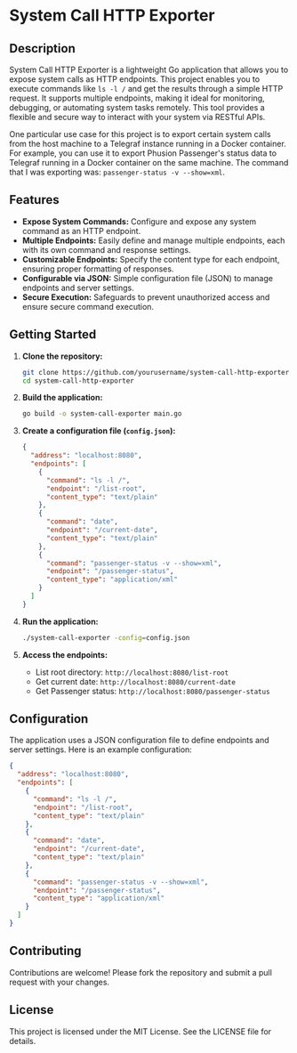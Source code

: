 # System Call HTTP Exporter

## Description

System Call HTTP Exporter is a lightweight Go application that allows you to expose system calls as HTTP endpoints. This project enables you to execute commands like `ls -l /` and get the results through a simple HTTP request. It supports multiple endpoints, making it ideal for monitoring, debugging, or automating system tasks remotely. This tool provides a flexible and secure way to interact with your system via RESTful APIs.

One particular use case for this project is to export certain system calls from the host machine to a Telegraf instance running in a Docker container. For example, you can use it to export Phusion Passenger's status data to Telegraf running in a Docker container on the same machine. The command that I was exporting was: `passenger-status -v --show=xml`.

## Features

- **Expose System Commands:** Configure and expose any system command as an HTTP endpoint.
- **Multiple Endpoints:** Easily define and manage multiple endpoints, each with its own command and response settings.
- **Customizable Endpoints:** Specify the content type for each endpoint, ensuring proper formatting of responses.
- **Configurable via JSON:** Simple configuration file (JSON) to manage endpoints and server settings.
- **Secure Execution:** Safeguards to prevent unauthorized access and ensure secure command execution.

## Getting Started

1. **Clone the repository:**
   ```sh
   git clone https://github.com/yourusername/system-call-http-exporter.git
   cd system-call-http-exporter
   ```

2. **Build the application:**
   ```sh
   go build -o system-call-exporter main.go
   ```

3. **Create a configuration file (`config.json`):**
   ```json
   {
     "address": "localhost:8080",
     "endpoints": [
       {
         "command": "ls -l /",
         "endpoint": "/list-root",
         "content_type": "text/plain"
       },
       {
         "command": "date",
         "endpoint": "/current-date",
         "content_type": "text/plain"
       },
       {
         "command": "passenger-status -v --show=xml",
         "endpoint": "/passenger-status",
         "content_type": "application/xml"
       }
     ]
   }
   ```

4. **Run the application:**
   ```sh
   ./system-call-exporter -config=config.json
   ```

5. **Access the endpoints:**
    - List root directory: `http://localhost:8080/list-root`
    - Get current date: `http://localhost:8080/current-date`
    - Get Passenger status: `http://localhost:8080/passenger-status`

## Configuration

The application uses a JSON configuration file to define endpoints and server settings. Here is an example configuration:

```json
{
  "address": "localhost:8080",
  "endpoints": [
    {
      "command": "ls -l /",
      "endpoint": "/list-root",
      "content_type": "text/plain"
    },
    {
      "command": "date",
      "endpoint": "/current-date",
      "content_type": "text/plain"
    },
    {
      "command": "passenger-status -v --show=xml",
      "endpoint": "/passenger-status",
      "content_type": "application/xml"
    }
  ]
}
```

## Contributing

Contributions are welcome! Please fork the repository and submit a pull request with your changes.

## License

This project is licensed under the MIT License. See the LICENSE file for details.